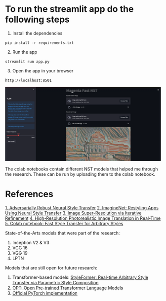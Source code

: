 # To run the streamlit app do the following steps

1. Install the dependencies

```
pip install -r requirements.txt
```

2. Run the app

```
streamlit run app.py
```

3. Open the app in your browser

```
http://localhost:8501
```

![demo](images/demo.png)


The colab notebooks contain different NST models that helped me through the research.
These can be run by uploading them to the colab notebook.


# References

[1. Adversarially Robust Neural Style Transfer](https://distill.pub/2019/advex-bugs-discussion/response-4)
[2. ImagineNet: Restyling Apps Using Neural Style Transfer](https://arxiv.org/abs/2001.04932)
[3. Image Super-Resolution via Iterative Refinement](https://arxiv.org/pdf/2104.07636.pdf)
[4. High-Resolution Photorealistic Image Translation in Real-Time](https://www.louisbouchard.ai/4k-image-translation-in-real-time/)
[5. Colab notebook: Fast Style Transfer for Arbitrary Styles](https://colab.research.google.com/github/tensorflow/hub/blob/master/examples/colab/tf2_arbitrary_image_stylization.ipynb#scrollTo=ScitaPqhKtuW)


State-of-the-Arts models that were part of the research:

1. Inception V2 & V3
2. VGG 16
3. VGG 19
4. LPTN

Models that are still open for future research:
1. Transformer-based models: [StyleFormer: Real-time Arbitrary Style Transfer via
Parametric Style Composition](https://openaccess.thecvf.com/content/ICCV2021/papers/Wu_StyleFormer_Real-Time_Arbitrary_Style_Transfer_via_Parametric_Style_Composition_ICCV_2021_paper.pdf)
2. [OPT: Open Pre-trained Transformer Language Models
](https://paperswithcode.com/paper/opt-open-pre-trained-transformer-language)
3. [Official PyTorch implementation](https://github.com/Wxl-stars/PytorchStyleFormer)
